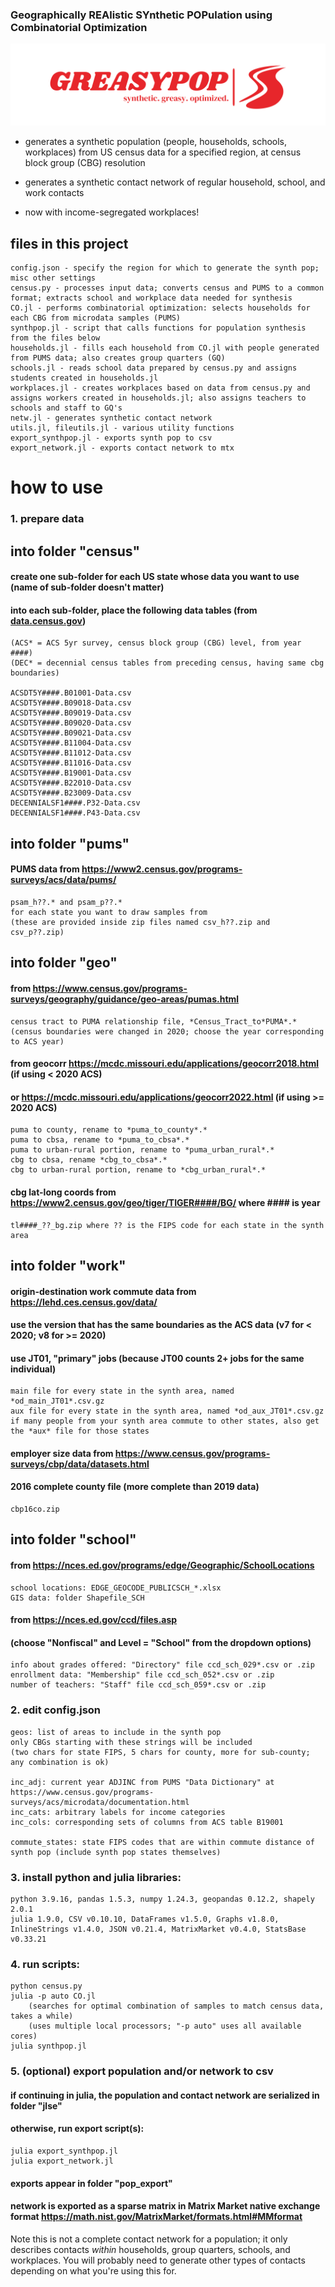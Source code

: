 ### Geographically REAlistic SYnthetic POPulation using Combinatorial Optimization

![logo](greasypop-logo.png)


* generates a synthetic population (people, households, schools, workplaces) from US census data for a specified region, at census block group (CBG) resolution
* generates a synthetic contact network of regular household, school, and work contacts

* now with income-segregated workplaces!

## files in this project

    config.json - specify the region for which to generate the synth pop; misc other settings
    census.py - processes input data; converts census and PUMS to a common format; extracts school and workplace data needed for synthesis
	CO.jl - performs combinatorial optimization: selects households for each CBG from microdata samples (PUMS)
	synthpop.jl - script that calls functions for population synthesis from the files below
	households.jl - fills each household from CO.jl with people generated from PUMS data; also creates group quarters (GQ)
	schools.jl - reads school data prepared by census.py and assigns students created in households.jl
	workplaces.jl - creates workplaces based on data from census.py and assigns workers created in households.jl; also assigns teachers to schools and staff to GQ's
	netw.jl - generates synthetic contact network
	utils.jl, fileutils.jl - various utility functions
	export_synthpop.jl - exports synth pop to csv
	export_network.jl - exports contact network to mtx

# how to use

### 1. prepare data

## into folder "census"
#### create one sub-folder for each US state whose data you want to use (name of sub-folder doesn't matter)
#### into each sub-folder, place the following data tables (from [data.census.gov](https://data.census.gov/))

    (ACS* = ACS 5yr survey, census block group (CBG) level, from year ####)
    (DEC* = decennial census tables from preceding census, having same cbg boundaries)

    ACSDT5Y####.B01001-Data.csv
    ACSDT5Y####.B09018-Data.csv
    ACSDT5Y####.B09019-Data.csv
    ACSDT5Y####.B09020-Data.csv
    ACSDT5Y####.B09021-Data.csv
    ACSDT5Y####.B11004-Data.csv
    ACSDT5Y####.B11012-Data.csv
    ACSDT5Y####.B11016-Data.csv
    ACSDT5Y####.B19001-Data.csv
    ACSDT5Y####.B22010-Data.csv
    ACSDT5Y####.B23009-Data.csv
    DECENNIALSF1####.P32-Data.csv
    DECENNIALSF1####.P43-Data.csv


## into folder "pums"
#### PUMS data from https://www2.census.gov/programs-surveys/acs/data/pums/

    psam_h??.* and psam_p??.*
    for each state you want to draw samples from
    (these are provided inside zip files named csv_h??.zip and csv_p??.zip)

## into folder "geo"
#### from https://www.census.gov/programs-surveys/geography/guidance/geo-areas/pumas.html

    census tract to PUMA relationship file, *Census_Tract_to*PUMA*.*
    (census boundaries were changed in 2020; choose the year corresponding to ACS year)

#### from geocorr https://mcdc.missouri.edu/applications/geocorr2018.html (if using < 2020 ACS)
#### or https://mcdc.missouri.edu/applications/geocorr2022.html (if using >= 2020 ACS)

    puma to county, rename to *puma_to_county*.*
    puma to cbsa, rename to *puma_to_cbsa*.*
    puma to urban-rural portion, rename to *puma_urban_rural*.*
    cbg to cbsa, rename *cbg_to_cbsa*.*
    cbg to urban-rural portion, rename to *cbg_urban_rural*.*

#### cbg lat-long coords from https://www2.census.gov/geo/tiger/TIGER####/BG/ where #### is year

    tl####_??_bg.zip where ?? is the FIPS code for each state in the synth area


## into folder "work"
#### origin-destination work commute data from https://lehd.ces.census.gov/data/
#### use the version that has the same boundaries as the ACS data (v7 for < 2020; v8 for >= 2020)
#### use JT01, "primary" jobs (because JT00 counts 2+ jobs for the same individual)

    main file for every state in the synth area, named *od_main_JT01*.csv.gz
    aux file for every state in the synth area, named *od_aux_JT01*.csv.gz
    if many people from your synth area commute to other states, also get the *aux* file for those states


#### employer size data from https://www.census.gov/programs-surveys/cbp/data/datasets.html
#### 2016 complete county file (more complete than 2019 data)

    cbp16co.zip


## into folder "school"
#### from https://nces.ed.gov/programs/edge/Geographic/SchoolLocations

    school locations: EDGE_GEOCODE_PUBLICSCH_*.xlsx
    GIS data: folder Shapefile_SCH

#### from https://nces.ed.gov/ccd/files.asp
#### (choose "Nonfiscal" and Level = "School" from the dropdown options)

    info about grades offered: "Directory" file ccd_sch_029*.csv or .zip
    enrollment data: "Membership" file ccd_sch_052*.csv or .zip
    number of teachers: "Staff" file ccd_sch_059*.csv or .zip


### 2. edit config.json

    geos: list of areas to include in the synth pop
    only CBGs starting with these strings will be included
    (two chars for state FIPS, 5 chars for county, more for sub-county; any combination is ok)

    inc_adj: current year ADJINC from PUMS "Data Dictionary" at https://www.census.gov/programs-surveys/acs/microdata/documentation.html
    inc_cats: arbitrary labels for income categories
    inc_cols: corresponding sets of columns from ACS table B19001

    commute_states: state FIPS codes that are within commute distance of synth pop (include synth pop states themselves)

### 3. install python and julia libraries:

    python 3.9.16, pandas 1.5.3, numpy 1.24.3, geopandas 0.12.2, shapely 2.0.1
    julia 1.9.0, CSV v0.10.10, DataFrames v1.5.0, Graphs v1.8.0, InlineStrings v1.4.0, JSON v0.21.4, MatrixMarket v0.4.0, StatsBase v0.33.21

### 4. run scripts:

    python census.py
    julia -p auto CO.jl 
        (searches for optimal combination of samples to match census data, takes a while)
        (uses multiple local processors; "-p auto" uses all available cores)
    julia synthpop.jl

### 5. (optional) export population and/or network to csv
#### if continuing in julia, the population and contact network are serialized in folder "jlse"
#### otherwise, run export script(s):

    julia export_synthpop.jl
    julia export_network.jl

#### exports appear in folder "pop_export"
#### network is exported as a sparse matrix in Matrix Market native exchange format https://math.nist.gov/MatrixMarket/formats.html#MMformat

Note this is not a complete contact network for a population; it only describes contacts *within* households, group quarters, schools, and workplaces. You will probably need to generate other types of contacts depending on what you're using this for.

